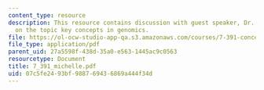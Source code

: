 ```yaml
---
content_type: resource
description: This resource contains discussion with guest speaker, Dr. Michelle Mischke
  on the topic key concepts in genomics.
file: https://ol-ocw-studio-app-qa.s3.amazonaws.com/courses/7-391-concept-centered-teaching-fall-2005/07c5fe2493bf988769436869a444f34d_7_391_michelle.pdf
file_type: application/pdf
parent_uid: 27a5598f-438d-35a0-e563-1445ac9c0563
resourcetype: Document
title: 7_391_michelle.pdf
uid: 07c5fe24-93bf-9887-6943-6869a444f34d
---
```

